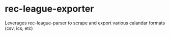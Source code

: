 # rec-league-exporter
Leverages rec-league-parser to scrape and export various calandar formats (csv, ics, etc)
